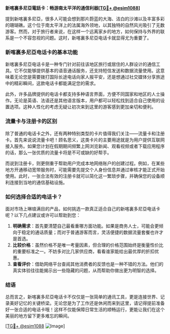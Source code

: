 **新喀裏多尼亞電話卡：畅游南太平洋的通信利器[[TG💪+ @esim1088](https://t.me/s/esim1088)]**

提到新喀裏多尼亞，很多人可能会想到那片蔚蓝的大海、洁白的沙滩以及丰富多彩的珊瑚礁。这个位于南太平洋上的法属海外领地，以其独特的自然风光吸引了无数游客。然而，对于旅行者来说，在这样一个远离家乡的地方，如何保持与外界的联系是一个不容忽视的问题。这时，新喀裏多尼亞电话卡就显得尤为重要了。

### 新喀裏多尼亞电话卡的基本功能

新喀裏多尼亞电话卡是一种专门针对前往该地区旅行或居住的人群设计的通信工具。它不仅能够提供基本的语音通话服务，还支持短信发送和数据流量使用。这意味着无论您是需要拨打国际长途电话向家人报平安，还是想通过社交媒体分享旅途中的精彩瞬间，这款电话卡都能满足您的需求。

此外，许多品牌提供的电话卡都支持多种语言界面，方便不同国家和地区的人士操作。无论是英语、法语还是其他语言版本，用户都可以轻松找到适合自己使用的设置选项。这种人性化的考虑无疑让初次来到这里的游客感到更加亲切和便利。

### 流量卡与注册卡的区别

除了普通的电话卡之外，还有两种特别类型的卡片值得我们关注——流量卡和注册卡。首先来说说流量卡吧！顾名思义，这类卡片的主要用途就是为用户提供互联网接入服务。如果您计划在假期期间频繁上网浏览新闻、观看视频或者下载应用程序的话，那么一张优质的流量卡将是不可或缺的好帮手。

而说到注册卡，则更侧重于帮助用户完成本地网络账户的创建过程。例如，在某些地方开通移动宽带服务时，可能需要先提交个人身份信息并通过审核才能正式开始使用。此时，一张合法有效的注册卡就可以简化这一繁琐步骤，并确保您的设备顺利连接到当地的通信基础设施。

### 如何选择合适的电话卡？

面对市场上琳琅满目的产品，如何挑选一款真正适合自己的新喀裏多尼亞电话卡呢？以下几点建议或许可以帮助到您：

1. **明确需求**：首先要清楚自己最看重哪方面功能。如果是商务人士，可能会更倾向于稳定的通话质量；而对于普通游客而言，灵活便捷的数据流量套餐也许才是首选。
2. **比较价格**：虽然价格不是唯一考量因素，但合理的价格范围始终是衡量性价比的重要标准之一。不妨多对比几家供应商，看看谁家能给出最优厚的折扣优惠。
3. **查看评价**：借助网络平台查阅其他消费者的反馈也是一种不错的方法。他们的真实体验往往能揭示出一些隐藏的问题，从而帮助你做出更为明智的选择。

### 结语

总而言之，新喀裏多尼亞电话卡不仅仅是一张简单的通讯工具，更是连接世界、记录美好记忆的关键桥梁。无论您是为了工作还是休闲而来到这里，请记得提前准备好一张合适的电话卡哦！这样不仅能保障日常生活的顺畅运行，更能让我们在这个美丽的地方留下更多难忘的瞬间。

[[TG💪+ @esim1088](https://t.me/s/esim1088) ![Image](https://i.postimg.cc/4NQfJmqS/Snipaste-2025-05-13-00-14-12.png)]